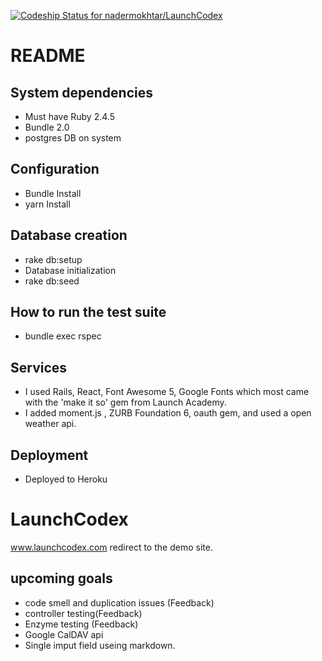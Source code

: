 [![Codeship Status for nadermokhtar/LaunchCodex](https://app.codeship.com/projects/844c76d0-0271-0137-326a-2655239ee73b/status?branch=master)](/projects/325086)

# README
## System dependencies
- Must have Ruby 2.4.5
- Bundle 2.0
- postgres DB on system
## Configuration
- Bundle Install
- yarn Install
## Database creation
- rake db:setup
- Database initialization
- rake db:seed
## How to run the test suite
- bundle exec rspec
## Services
- I used Rails, React, Font Awesome 5, Google Fonts which most came with the 'make it so' gem from Launch Academy.
- I added moment.js , ZURB Foundation 6, oauth gem, and used a open weather api.
## Deployment
- Deployed to Heroku 
# LaunchCodex
www.launchcodex.com redirect to the demo site.

## upcoming goals 
- code smell and duplication issues (Feedback) 
- controller testing(Feedback) 
- Enzyme testing (Feedback) 
- Google CalDAV api
- Single imput field useing markdown.
